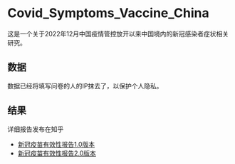 # Covid_Symptoms_Vaccine_China
这是一个关于2022年12月中国疫情管控放开以来中国境内的新冠感染者症状相关研究。

## 数据
数据已经将填写问卷的人的IP抹去了，以保护个人隐私。

## 结果
详细报告发布在知乎
- [新冠疫苗有效性报告1.0版本](https://zhuanlan.zhihu.com/p/594502663)
- [新冠疫苗有效性报告2.0版本](https://zhuanlan.zhihu.com/p/597651293)
